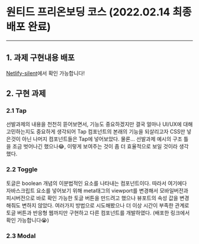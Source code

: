 # 원티드 프리온보딩 코스 (2022.02.14 최종 배포 완료)

----------------------------------------------------

## 1. 과제 구현내용 배포
[Netlify-silent](https://priceless-sinoussi-748198.netlify.app/)에서 확인 가능합니다!

## 2. 구현 과제
### 2.1 Tap
선발과제의 내용을 천천히 뜯어보면서, 기능도 중요하겠지만 결국 얼마나 UI/UX에 대해 고민하는지도 중요하게 생각되어
Tap 컴포넌트의 본래의 기능을 되살리고자 CSS만 넣은것이 아닌 나머지 컴포넌트들은 Tap에 넣어보았다. 물론...
선발과제 예시의 구조 틀을 조금 벗어나긴 했으나😂, 이렇게 보여주는 것이 좀 더 효율적으로 보일 것이라 생각했다.

### 2.2 Toggle
토글은 boolean 개념의 이분법적인 요소를 나타내는 컴포넌트이다. 따라서 여기에다 자바스크립트 요소를 넣어보기 위해
meta태그의 viewport를 변경해서 모바일버전과 피시버전으로 바로 확인 가능한 토글 버튼을 만드려고 했으나 뷰포트의 속성
값을 변경해줘도 변하지 않았다. 여러가지 방법으로 시도해봤으나 더 이상 시간이 부족한 관계로 토글 버튼과 반응형 웹까지만
구현하고 다른 컴포넌트를 개발하였다. (배포한 링크에서 확인 가능합니다😭)

### 2.3 Modal
